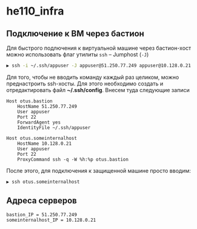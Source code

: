 # he110_infra

## Подключение к ВМ через бастион

Для быстрого подлючения к виртуальной машине через бастион-хост можно использовать флаг утилиты `ssh` – Jumphost (`-J`)

```bash
▶ ssh -i ~/.ssh/appuser -J appuser@51.250.77.249 appuser@10.128.0.21
```

Для того, чтобы не вводить команду каждый раз целиком, можно преднастроить ssh-хосты. Для этого необходимо создать и отредактировать файл **~/.ssh/config**. Внесем туда следующие записи

```
Host otus.bastion
    HostName 51.250.77.249
    User appuser
    Port 22
    ForwardAgent yes
    IdentityFile ~/.ssh/appuser

Host otus.someinternalhost
    HostName 10.128.0.21
    User appuser
    Port 22
    ProxyCommand ssh -q -W %h:%p otus.bastion
```

После этого, для подключения к защищенной машине просто вводим:

```bash
▶ ssh otus.someinternalhost
```

## Адреса серверов

```
bastion_IP = 51.250.77.249
someinternalhost_IP = 10.128.0.21
```
